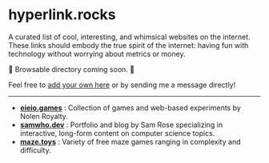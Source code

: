 # hyperlink.rocks
A curated list of cool, interesting, and whimsical websites on the internet. These links should embody the true spirit of the internet: having fun with technology without worrying about metrics or money.

:construction: Browsable directory coming soon. :construction:

Feel free to [add your own here](https://github.com/aschmelyun/hyperlink.rocks/issues/new) or by sending me a message directly!

---

- **[eieio.games](https://eieio.games)** : Collection of games and web-based experiments by Nolen Royalty.
- **[samwho.dev](https://samwho.dev)** : Portfolio and blog by Sam Rose specializing in interactive, long-form content on computer science topics.
- **[maze.toys](https://maze.toys)** : Variety of free maze games ranging in complexity and difficulty.
